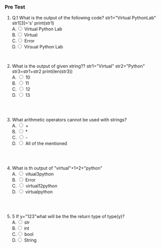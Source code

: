 ### Pre Test

1. Q.1 What is the output of the following code?
   str1="Virtual PythonLab"
   str1[3]='s'
   print(str1)
   <br>
                        A.<input type="radio" name="but" id="rb11" onclick="click1();">&nbsp;Virtual Python Lab
                        <br>
                        B.<input type="radio" name="but" id="rb12" onclick="click1();">&nbsp;Virtual
                        <br>
                        C.<input type="radio" name="but" id="rb13" onclick="click1();">&nbsp;Error
                        <br>
                        D.<input type="radio" name="but" id="rb14" onclick="click1();">&nbsp;Virsual Python Lab
                        <br>
                        <p id = "p1"></p>
                        <br>
2. What is the output of given string??
   str1="Virtual"
   str2="Python"
   str3=str1+str2
   print(len(str3))
                        <br>
                        A. <input type="radio" name="but2" id="rb21" onclick="click2();">&nbsp;10
                        <br>
                        B. <input type="radio" name="but2" id="rb22" onclick="click2();">&nbsp;11
                        <br>
                        C. <input type="radio" name="but2" id="rb23" onclick="click2();">&nbsp;12
                        <br>
                        D. <input type="radio" name="but2" id="rb24" onclick="click2();">&nbsp;13
                        <br><br>
                        <p id = "p2"></p>
                        <br>
 
 3.  What arithmetic operators cannot be used with strings?
                        <br>
                        A. <input type="radio" name="but4" id="rb41" onclick="click4();">&nbsp;+
                        <br>
                        B. <input type="radio" name="but4" id="rb42" onclick="click4();">&nbsp;*
                        <br>
                        C. <input type="radio" name="but4" id="rb43" onclick="click4();">&nbsp;-
                        <br>
                        D. <input type="radio" name="but4" id="rb44" onclick="click4();">&nbsp;All of the mentioned
                        <br><br>
                        <p id = "p4"></p>
                        <br>
4. What is th output of "virtual"+1+2+"python"
                        <br>
                        A. <input type="radio" name="but3" id="rb31" onclick="click3();">&nbsp;vitual3python
                        <br>
                        B. <input type="radio" name="but3" id="rb32" onclick="click3();">&nbsp;Error
                        <br>
                        C. <input type="radio" name="but3" id="rb33" onclick="click3();">&nbsp;virtual12python
                        <br>
                        D. <input type="radio" name="but3" id="rb34" onclick="click3();">&nbsp;virtualpython
                         <br><br>
                        <p id = "p3"></p>
                        <br>
5. 5 If y="123"what will be the the return type of type(y)?
                        <br>
                        A.<input type="radio" name="but" id="rb11" onclick="click1();">&nbsp;str
                        <br>
                        B.<input type="radio" name="but" id="rb12" onclick="click1();">&nbsp;int
                        <br>
                        C.<input type="radio" name="but" id="rb13" onclick="click1();">&nbsp;bool
                        <br>
                        D.<input type="radio" name="but" id="rb14" onclick="click1();">&nbsp;String
                        <br>
                        <p id = "p1"></p>
                        <br>
